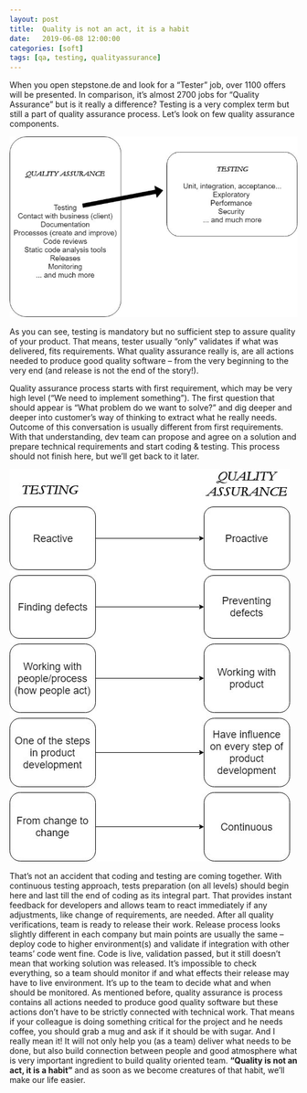 ```yaml
---
layout: post
title:  Quality is not an act, it is a habit
date:   2019-06-08 12:00:00
categories: [soft]
tags: [qa, testing, qualityassurance]
---
```





When you open stepstone.de and look for a “Tester” job, over 1100 offers will be presented. In comparison, it’s almost 2700 jobs for “Quality Assurance” but is it really a difference?
Testing is a very complex term but still a part of quality assurance process. Let’s look on few quality assurance components.
 
 
 
 ![qa include testing](/assets/qa_include_testing.jpg)

 
 
As you can see, testing is mandatory but no sufficient step to assure quality of your product. That means, tester usually “only” validates if what was delivered, fits requirements. What quality assurance really is, are all actions needed to produce good quality software – from the very beginning to the very end (and release is not the end of the story!). 


Quality assurance process starts with first requirement, which may be very high level (“We need to implement something”). The first question that should appear is “What problem do we want to solve?” and dig deeper and deeper into customer’s way of thinking to extract what he really needs. Outcome of this conversation is usually different from first requirements. With that understanding, dev team can propose and agree on a solution and prepare technical requirements and start coding & testing. This process should not finish here, but we’ll get back to it later.
 
 
 
 ![qa vs testing](/assets/qa_vs_testing.jpg)
 
 
 
That’s not an accident that coding and testing are coming together. With continuous testing approach, tests preparation (on all levels) should begin here and last till the end of coding as its integral part. That provides instant feedback for developers and allows team to react immediately if any adjustments, like change of requirements, are needed. After all quality verifications, team is ready to release their work. 
Release process looks slightly different in each company but main points are usually the same – deploy code to higher environment(s) and validate if integration with other teams’ code went fine. 
Code is live, validation passed, but it still doesn’t mean that working solution was released. It’s impossible to check everything, so a team should monitor if and what effects their release may have to live environment. It’s up to the team to decide what and when should be monitored. 
As mentioned before, quality assurance is process contains all actions needed to produce good quality software but these actions don’t have to be strictly connected with technical work. That means if your colleague is doing something critical for the project and he needs coffee, you should grab a mug and ask if it should be with sugar. And I really mean it! It will not only help you (as a team) deliver what needs to be done, but also build connection between people and good atmosphere what is very important ingredient to build quality oriented team.
**“Quality is not an act, it is a habit”** and as soon as we become creatures of that habit, we’ll make our life easier. 


